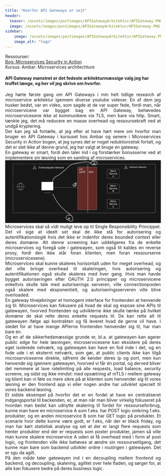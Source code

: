 ```yaml
---
title: "Hvorfor API Gateways er sejt"
header:
  teaser: /assets/images/postimages/APIGatewayArkitektur/APIGateway.PNG
  image: /assets/images/postimages/APIGatewayArkitektur/APIGateway.PNG
sidebar:
    image: /assets/images/postimages/APIGatewayArkitektur/APIGateway.PNG
    image_alt: "logo"
---
```

Ressourser:
<br>
<a href="https://www.manning.com/books/microservices-security-in-action">Bog: Microservices Security in Action</a>
<br>
Kursus: Ambar: Microservices architechture

<h4>API Gateway mønstret er det fedeste arkitekturmæssige valg jeg har truffet længe, og her vil jeg skrive om hvorfor. </h4>
<p style="text-align: justify; hyphens: auto;">
Jeg hørte første gang om API Gateways i min helt tidlige research af microservice arkitektur igennem diverse youtube videoer. En af dem jeg husker bedst, var en video, som sagde at de var super fede, fordi man, når microservicene var bygget bag en API Gateway, behøvedes microservicesene ikke at kommunikere via TLS, men bare via http. Smart, tænkte jeg, det må reducere en masse overhead og ressoursekraft ved at undgå kryptering. 
<br>
Der kan jeg så fortælle, at jeg efter at have hørt mere om hvorfor man bruger en API Gateway i kursuset hos Ambar og senere i Microservices Security in Action bogen, at jeg synes det er noget reduktionistisk fortalt, og det er slet ikke af denne grund, jeg har valgt at bruge en gateway. 
<br>
En gateway er smart, fordi den taler ind i og forstærker bonusserne ved at implementere sin løsning som en samling af microservices.
<br>
<img src="/assets/images/postimages/APIGatewayArkitektur/Gateway.PNG">
<br>
Microservices skal så vidt muligt leve op til Single Responsibility Princippet. Det vil sige at ideelt set skal de ikke stå for autorisering og autentifikationslogik hvis det ikke 
er indenfor deres bounded context eller deres domæne. Alt denne screening kan uddeligeres fra de enkelte microservices og foregå ude i gatewayen, som også tit kaldes en reverse proxy, fordi den ikke står foran klienten, men foran ressourserne (microservicesene). 
<br>
Microservices skal kunne skaleres horisontalt uden for meget overhead, og det ville bringe overhead til skaleringen, hvis autorisering og autentifikationen også skulle skaleres med hver gang. Hvis man havde bygget autoriseringen efter OAUTH 2.0 principper og microservicene enkeltvis skulle tale med autoriserings serveren, ville connectionpoolen også skalere med eksponentielt, og autoriseringsserveren ville blive overloaded.
<br>
En gateway tilvejebringer et homogent interface for frontenden at henvende sig til. Microservices kan fokusere på hvad de skal og expose sine APIs til gatewayen, hvorved frontenden og udviklerne ikke skulle tænke på hvilket domæne de skal rette deres enkelte requests til. De kan rette alt til gatewayen ifølge api kontrakten og få leveret hvad de gerne vil have. I stedet for at have mange APIerne frontenden henvender sig til, har man bare én. 
<br>
Og en af de sikkerhedsmæssige grunde er, bl.a. at gatewayen kan agerer public edge for hele løsningen; microservicesene kan eksistere på deres eget isolerede netværk, og gatewayen kan have en fod inde i det, og en fode ude i et eksternt netværk, som gør, at public clients ikke kan tilgå microserviceserne direkte, såfremt de kender deres ip og port, men kun henvende sig igennem gatewayen, hvorved vi får én portal, og derved bliver det nemmere at lave ratelimiting på alle requests, load balance, security screene, og sidst og ikke mindst:
med opsætning af mTLS i mellem gateway og klient kan vi føle os mere sikre på at klienten som henvender sig til vores løsning er den frontend app vi eller nogen andre har udviklet specielt til vores backend løsning.
<br>
Et sidste eksempel på hvorfor det er en fordel at have en centraliseret indgangsportal til backenden, er, at man når man bliver virkelig fokuseret på hvordan man bedst kan udnytte skalering til fordel for ressourseforbrug, kunne man have en microservice A som f.eks. har POST logic omkring f.eks. produkter, og en anden microservice B som har GET logic på produkter. Et scenarie hvor dette kunne være godt, er f.eks, når der er black friday, og man har kørt statistisk analyse og set at der er langt flere requests som henter produkter end der er requests som poster produkter, jamen så ville man kunne skalere microservice A uden at få overhead med i form af post logic, og frontenden ville ikke behøves at ændre sin ressoursetilgang, det kunne man bare som backend udvikler ordne i routingen i gatewayen. Det er sgu da agilt.
<br>
På den måde taler gatewayen ind i en decoupling mellem frontend og backend, og decoupling, skalering, agilitet over hele fladen, og sørger for, at alle kan fokusere bedre på deres business logic.
</p>